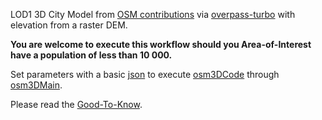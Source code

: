 LOD1 3D City Model from [OSM contributions](https://pyrosm.readthedocs.io/en/latest/) via [overpass-turbo](https://wiki.openstreetmap.org/wiki/Overpass_turbo) with elevation from a raster DEM.

**You are welcome to execute this workflow should you Area-of-Interest have a population of less than 10 000.**

Set parameters with a basic [json](https://github.com/AdrianKriger/osm_LoD1_3DCityModel/blob/main/village_campus/osm3Dmamre_param.json) to execute [osm3DCode](https://github.com/AdrianKriger/osm_LoD1_3DCityModel/blob/main/village_campus/osm3DCode.py) through [osm3DMain](https://github.com/AdrianKriger/osm_LoD1_3DCityModel/blob/main/village_campus/osm3DMain.py).

Please read the [Good-To-Know](https://github.com/AdrianKriger/osm_LoD1_3DCityModel/blob/main/village_campus/Good-To-Know.md).

